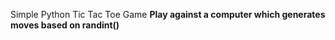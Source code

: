 <h>Simple Python Tic Tac Toe Game<h>
<b>Play against a computer which generates moves based on randint()</b>
